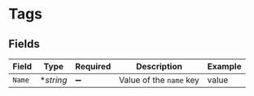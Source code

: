 # Tags


## Fields

| Field                   | Type                    | Required                | Description             | Example                 |
| ----------------------- | ----------------------- | ----------------------- | ----------------------- | ----------------------- |
| `Name`                  | **string*               | :heavy_minus_sign:      | Value of the `name` key | value                   |